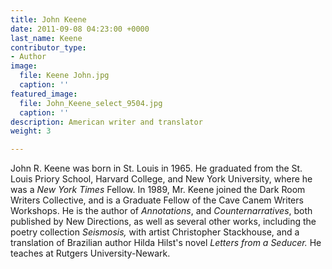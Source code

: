 ```yaml
---
title: John Keene
date: 2011-09-08 04:23:00 +0000
last_name: Keene
contributor_type:
- Author
image:
  file: Keene John.jpg
  caption: ''
featured_image:
  file: John_Keene_select_9504.jpg
  caption: ''
description: American writer and translator
weight: 3

---
```

John R. Keene was born in St. Louis in 1965. He graduated from the St. Louis Priory School, Harvard College, and New York University, where he was a _New York Times_ Fellow. In 1989, Mr. Keene joined the Dark Room Writers Collective, and is a Graduate Fellow of the Cave Canem Writers Workshops. He is the author of _Annotations_, and _Counternarratives_, both published by New Directions, as well as several other works, including the poetry collection _Seismosis,_ with artist Christopher Stackhouse, and a translation of Brazilian author Hilda Hilst's novel _Letters from a Seducer._ He teaches at Rutgers University-Newark.
